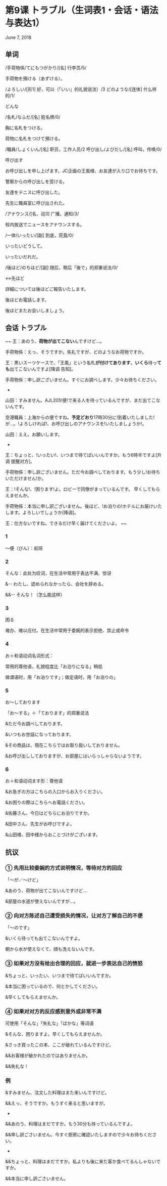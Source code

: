 # 第9课 トラブル（生词表1・会话・语法与表达1）
June 7, 2018

## 单词
/手荷物係/てにもつがかり/[名] 行李员/5/

手荷物を預ける（あずける）。

/よろしい/[形1] 好，可以（「いい」的礼貌说法）/3
どのような/[连体] 什么样的/1/

どんな

/名札/なふだ/[名] 姓名牌/0/

胸に名札をつける。

荷物に名札をつけて預ける。

/職員/しょくいん/[名] 职员，工作人员/2
呼び出し/よびだし/[名] 呼叫，传唤/0/

呼び出す

お呼び出しを申し上げます。JC企画の王風様、お友達が入り口でお待ちです。

警察からの呼び出しを受ける。

友達をテニスに呼び出した。

先生に職員室に呼び出された。

/アナウンス/[名、动3] 广播，通知/3/

校内放送でニュースをアナウンスする。

/一体/いったい/[副] 到底，究竟/0/

いったいどうして。 

いったいだれだ。

/後ほど/のちほど/[副] 随后，稍后「後で」的郑重说法/0/

<->先ほど

詳細については後ほどご報告いたします。

後ほどお電話します。

後ほどまたお会いしましょう。

## 会话 トラブル
~~
王：あのう、**荷物が出てこない**んですけど…。

手荷物係：えっ、そうですか。失礼ですが、どのようなお荷物ですか。

王：黒いスーツケースで、「王風」という名札**が付けてあります**。**いくら**待っ**ても**出てこないんですよ[降调 告知]。

手荷物係：申し訳ございません。すぐにお調べします。少々お待ちください。 

-

山田：すみません。AJL205!便!で来る人を待っているんですが、まだ出てこないんです。

空港職員：上海からの便ですね。**予定どおり**17時30分に!到着いたしました!が…。!よろしければ!、お呼び出しのアナウンスを!いたしましょうか!。

山田：ええ。お願いします。　

-

王：ちょっと、!いったい!、いつまで待てばいいんですか。もう6時半ですよ[升调 提醒对方]。

手荷物係：申し訳ございません。ただ今お調べしております。もう少し!お待ちいただけません!か。

王：!そんな!、!困ります!よ。ロビーで同僚がまっているんです。 早くしてもらえませんか。

手荷物係：本当に申し訳ございません。後ほど、!お泊りの!ホテルにお届けいたします。よろしいでしょうか[降调]。

王：仕方ないですね。できるだけ早く届けてくださいよ。 
~~

### 1
～便（びん）：航班

### 2
そんな：此处为叹词，在生活中常用于表达不满、惊讶

&-- わたし、認められなかったら、会社を辞める。

&&-- そんな！（怎么能这样）

### 3
困る

难办、难以应付。在生活中常用于委婉的表示拒绝、禁止或命令

### 4
お＋和语动词名词形式： 

常用的尊他语，礼貌程度比「お泊りになる」稍低

做谓语时，用「お泊りです」；做定语时，用「お泊りの」

### 5
お～しております

「お～する」＋「ております」的郑重说法

&ただ今お調べしております。

&いつもお世話になっております。

&その商品は、現在こちらではお取り扱いしておりません。

&お呼び出ししておりますが、お部屋にはいらっしゃらないようです。

### 6
お＋和语动词ます形：尊他语

&お急ぎの方はこちらの入口からお入りください。

&お困りの際はこちらへお電話ください。

&佐藤さん、今日はどちらにお泊りですか。

&田中さん、先生がお呼びですよ。

&山田様、田中様からおことづけがございます。

## 抗议
### ① 先用比较委婉的方式说明情况，等待对方的回应
「～が／～けど」

&あのう、荷物が出てこないんですけど…

&部屋の水道が使えないんですが...。

### ② 向对方陈述自己遭受损失的情况，让对方了解自己的不便
「～のです」

&いくら待っても出てこないんですよ。

朝から水が使えなくて、顔も洗えないんです。

### ③ 如果对方没有给出合理的回应，就进一步表达自己的愤怒

&ちょっと、いったい、いつまで待てばいいんですか。

&本当に困っているので、何とかしてください。

&早くしてもらえませんか。

### ④ 如果对对方的反应感到意外或非常不满
可使用「そんな」「失礼な」「ばかな」等词语

&そんな、困りますよ。早くしてもらえませんか。

&さっき買ったこの本、ここが破れているんですけど。

&&お客様が破かれたのではありませんか。

&&失礼な！

### 例
&すみません、注文した料理はまた来いんですけど。

&&えっ、そうですか。もうすぐ来ると思いますが。

-

&&あのう、料理はまだですか。もう30分も待っているんですよ。

&&申し訳ごさいません。今すぐ厨房に確認いたしますので少々お待ちください。

-

&&ちょっと、料理はまだですか。私よりも後に来た客か食べてるんしゃないですか。

&&本当に申し訳ごさいません。
